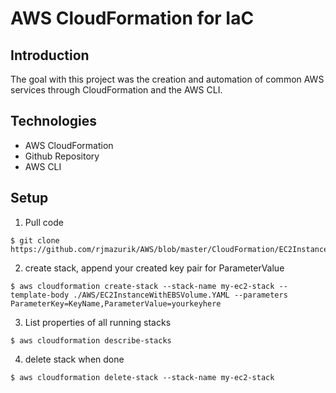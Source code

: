 # AWS CloudFormation for IaC

## Introduction
The goal with this project was the creation and automation of common AWS services through CloudFormation and the AWS CLI.

## Technologies 
* AWS CloudFormation 
* Github Repository 
* AWS CLI

## Setup
1. Pull code 
```
$ git clone https://github.com/rjmazurik/AWS/blob/master/CloudFormation/EC2InstanceWithEBSVolume.YAML 
```
2. create stack, append your created key pair for ParameterValue
```
$ aws cloudformation create-stack --stack-name my-ec2-stack --template-body ./AWS/EC2InstanceWithEBSVolume.YAML --parameters ParameterKey=KeyName,ParameterValue=yourkeyhere
```
3. List properties of all running stacks
```
$ aws cloudformation describe-stacks
```
4. delete stack when done 
```
$ aws cloudformation delete-stack --stack-name my-ec2-stack
